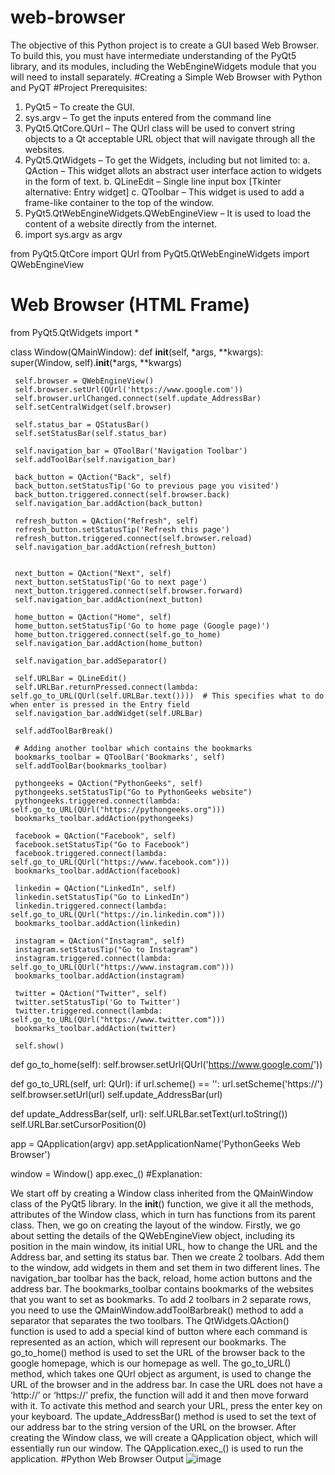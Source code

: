 # web-browser
The objective of this  Python project is to create a GUI based  Web Browser. To build this, you must have intermediate understanding of the  PyQt5 library, and its modules, including the WebEngineWidgets module that you will need to install separately.
#Creating a Simple Web Browser with Python and PyQT
#Project Prerequisites:
1.  PyQt5 – To create the GUI.
2. sys.argv – To get the inputs entered from the command line
3. PyQt5.QtCore.QUrl – The QUrl class will be used to convert string objects to a Qt acceptable URL object that will navigate through all the websites.
4. PyQt5.QtWidgets – To get the Widgets, including but not limited to:
a. QAction – This widget allots an abstract user interface action to widgets in the form of text.
b. QLineEdit – Single line input box [Tkinter alternative: Entry widget]
c. QToolbar – This widget is used to add a frame-like container to the top of the window.
5.  PyQt5.QtWebEngineWidgets.QWebEngineView – It is used to load the content of a website directly from the internet.
6.  import sys.argv as argv 

from PyQt5.QtCore import QUrl
from PyQt5.QtWebEngineWidgets import QWebEngineView
#                                 Web Browser (HTML Frame)
from PyQt5.QtWidgets import *

class Window(QMainWindow):
  def __init__(self, *args, **kwargs):
     super(Window, self).__init__(*args, **kwargs)
     
     self.browser = QWebEngineView()
     self.browser.setUrl(QUrl('https://www.google.com'))
     self.browser.urlChanged.connect(self.update_AddressBar)
     self.setCentralWidget(self.browser)

     self.status_bar = QStatusBar()
     self.setStatusBar(self.status_bar)

     self.navigation_bar = QToolBar('Navigation Toolbar')
     self.addToolBar(self.navigation_bar)

     back_button = QAction("Back", self)
     back_button.setStatusTip('Go to previous page you visited')
     back_button.triggered.connect(self.browser.back)
     self.navigation_bar.addAction(back_button)

     refresh_button = QAction("Refresh", self)
     refresh_button.setStatusTip('Refresh this page')
     refresh_button.triggered.connect(self.browser.reload)
     self.navigation_bar.addAction(refresh_button)


     next_button = QAction("Next", self)
     next_button.setStatusTip('Go to next page')
     next_button.triggered.connect(self.browser.forward)
     self.navigation_bar.addAction(next_button)

     home_button = QAction("Home", self)
     home_button.setStatusTip('Go to home page (Google page)')
     home_button.triggered.connect(self.go_to_home)
     self.navigation_bar.addAction(home_button)

     self.navigation_bar.addSeparator()

     self.URLBar = QLineEdit()
     self.URLBar.returnPressed.connect(lambda: self.go_to_URL(QUrl(self.URLBar.text())))  # This specifies what to do when enter is pressed in the Entry field
     self.navigation_bar.addWidget(self.URLBar)

     self.addToolBarBreak()

     # Adding another toolbar which contains the bookmarks
     bookmarks_toolbar = QToolBar('Bookmarks', self)
     self.addToolBar(bookmarks_toolbar)

     pythongeeks = QAction("PythonGeeks", self)
     pythongeeks.setStatusTip("Go to PythonGeeks website")
     pythongeeks.triggered.connect(lambda: self.go_to_URL(QUrl("https://pythongeeks.org")))
     bookmarks_toolbar.addAction(pythongeeks)

     facebook = QAction("Facebook", self)
     facebook.setStatusTip("Go to Facebook")
     facebook.triggered.connect(lambda: self.go_to_URL(QUrl("https://www.facebook.com")))
     bookmarks_toolbar.addAction(facebook)

     linkedin = QAction("LinkedIn", self)
     linkedin.setStatusTip("Go to LinkedIn")
     linkedin.triggered.connect(lambda: self.go_to_URL(QUrl("https://in.linkedin.com")))
     bookmarks_toolbar.addAction(linkedin)

     instagram = QAction("Instagram", self)
     instagram.setStatusTip("Go to Instagram")
     instagram.triggered.connect(lambda: self.go_to_URL(QUrl("https://www.instagram.com")))
     bookmarks_toolbar.addAction(instagram)

     twitter = QAction("Twitter", self)
     twitter.setStatusTip('Go to Twitter')
     twitter.triggered.connect(lambda: self.go_to_URL(QUrl("https://www.twitter.com")))
     bookmarks_toolbar.addAction(twitter)

     self.show()

  def go_to_home(self):
     self.browser.setUrl(QUrl('https://www.google.com/'))

  def go_to_URL(self, url: QUrl):
     if url.scheme() == '':
        url.setScheme('https://')
     self.browser.setUrl(url)
     self.update_AddressBar(url)

  def update_AddressBar(self, url):
     self.URLBar.setText(url.toString())
     self.URLBar.setCursorPosition(0)


app = QApplication(argv)
app.setApplicationName('PythonGeeks Web Browser')

window = Window()
app.exec_()
#Explanation:

We start off by creating a Window class inherited from the QMainWindow class of the  PyQt5 library.
In the __init__() function, we give it all the methods, attributes of the Window class, which in turn has functions from its parent class.
Then, we go on creating the layout of the window.
Firstly, we go about setting the details of the QWebEngineView object, including its position in the main window, its initial URL, how to change the URL and the Address bar, and setting its status bar.
Then we create 2 toolbars. Add them to the window, add widgets in them and set them in two different lines.
The navigation_bar toolbar has the back, reload, home action buttons and the address bar.
The bookmarks_toolbar contains bookmarks of the websites that you want to set as bookmarks.
To add 2 toolbars in 2 separate rows, you need to use the QMainWindow.addToolBarbreak() method to add a separator that separates the two toolbars.
The QtWidgets.QAction() function is used to add a special kind of button where each command is represented as an action, which will represent our bookmarks.
The go_to_home() method is used to set the URL of the  browser back to the google homepage, which is our homepage as well.
The go_to_URL() method, which takes one QUrl object as argument, is used to change the URL of the  browser and in the address bar. In case the URL does not have a ‘http://’ or ‘https://’ prefix, the function will add it and then move forward with it.
To activate this method and search your URL, press the enter key on your keyboard.
The update_AddressBar() method is used to set the text of our address bar to the string version of the URL on the browser.
After creating the Window class, we will create a QApplication object, which will essentially run our window.
The QApplication.exec_() is used to run the application.
#Python Web Browser Output
![image](https://github.com/RAGHAVRANA74/web-browser/assets/174944527/d4169070-54b7-4022-9596-69a32be8f5db)
